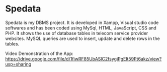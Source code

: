 # Spedata
Spedata is my DBMS project. It is developed in Xampp, Visual studio code softwares and has been coded using MySql, HTML, JavaScript, CSS and PHP.
It shows the use of database tables in telecom service provider websites. MySQL queries are used to insert, update and delete rows in the tables.

Video Demonstration of the App: https://drive.google.com/file/d/1fiwRF85UbASlC2fsygiPgElt59Pt6akz/view?usp=sharing
